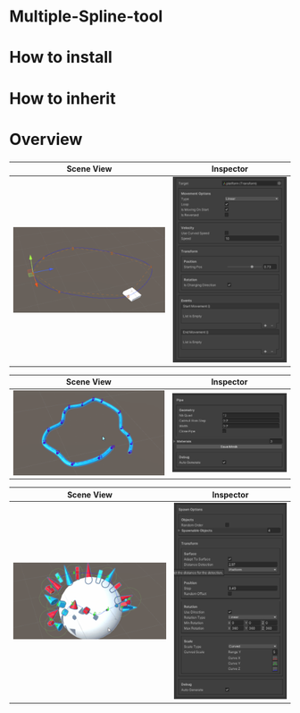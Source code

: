 # Multiple-Spline-tool
# How to install<h3>
# How to inherit<h1>
# Overview<h3> 
Scene View          |  Inspector
:-------------------------:|:-------------------------:
![](https://github.com/Louis1351/Multiple-Spline-tool/blob/main/Media/Gifs/platform_spline.gif)|![](https://github.com/Louis1351/Multiple-Spline-tool/blob/main/Media/Screenshots/capture4.png)

Scene View              |  Inspector
:-------------------------:|:-------------------------:
![](https://github.com/Louis1351/Multiple-Spline-tool/blob/main/Media/Gifs/pipe_spline.gif)|![](https://github.com/Louis1351/Multiple-Spline-tool/blob/main/Media/Screenshots/capture2.png)

Scene View             |  Inspector
:-------------------------:|:-------------------------:
![](https://github.com/Louis1351/Multiple-Spline-tool/blob/main/Media/Gifs/spawn_spline.gif)|![](https://github.com/Louis1351/Multiple-Spline-tool/blob/main/Media/Screenshots/capture3.png)
